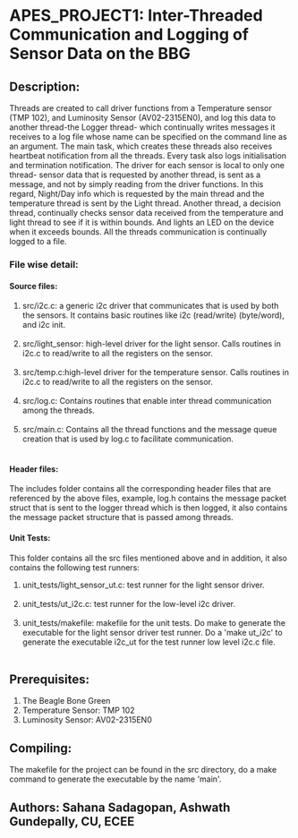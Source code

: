 # APES_PROJECT1: Inter-Threaded Communication and Logging of Sensor Data on the BBG 
## Description:
Threads are created to call driver functions from a Temperature sensor (TMP 102), and Luminosity Sensor (AV02-2315EN0), and
log this data to another thread-the Logger thread- which continually writes messages it receives to a log file whose name can 
be specified on the command line as an argument. The main task, which creates these threads also receives heartbeat
notification from all the threads. Every task also logs initialisation and termination notification.
The driver for each sensor is local to only one thread- sensor data that is requested by another thread, is sent 
as a message, and not by simply reading from the driver functions. In this regard, Night/Day info which is requested 
by the main thread and the temperature thread is sent by the Light thread. 
Another thread, a decision thread, continually checks sensor data received from the temperature and light thread to see if it
is within bounds. And lights an LED on the device when it exceeds bounds.
All the threads communication is continually logged to a file.
### File wise detail:
#### Source files:
1. src/i2c.c: a generic i2c driver that communicates that is used by both the sensors. It contains basic routines like 
i2c (read/write) (byte/word), and i2c init.</br></br>
2. src/light_sensor: high-level driver for the light sensor. Calls routines in i2c.c to read/write to all the registers on the sensor.</br></br>
3. src/temp.c:high-level driver for the temperature sensor. Calls routines in i2c.c to read/write to all the registers on the
sensor.</br></br>
4. src/log.c: Contains routines that enable inter thread communication among the threads.</br></br>
5. src/main.c: Contains all the thread functions and the message queue creation that is used by log.c to facilitate communication.</br></br>
#### Header files:
The includes folder contains all the corresponding header files that are referenced by the above files, example, log.h
contains the message packet struct that is sent to the logger thread which is then logged, it also contains the message
packet structure that is passed among threads.

#### Unit Tests:
This folder contains all the src files mentioned above and in addition, it also contains the following test runners:
1. unit_tests/light_sensor_ut.c: test runner for the light sensor driver.</br></br>
2. unit_tests/ut_i2c.c: test runner for the low-level i2c driver.</br></br>
3. unit_tests/makefile: makefile for the unit tests. Do make to generate the executable for the light sensor driver test runner. Do a 'make ut_i2c' to generate the executable i2c_ut for the test runner low level i2c.c file.</br></br>

## Prerequisites:
1. The Beagle Bone Green
2. Temperature Sensor: TMP 102
3. Luminosity Sensor: AV02-2315EN0

## Compiling:
The makefile for the project can be found in the src directory, do a make command to generate the executable by the name
'main'.

## Authors: Sahana Sadagopan, Ashwath Gundepally, CU, ECEE
